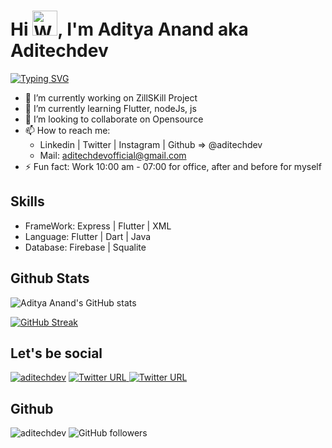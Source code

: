<h1>Hi <img src="https://raw.githubusercontent.com/nixin72/nixin72/master/wave.gif" 
         alt="Waving hand animated gif"
         height=40"
         width="40" />, I'm Aditya Anand aka Aditechdev</h1>

[![Typing SVG](https://readme-typing-svg.herokuapp.com?size=50&duration=3500&center=true&width=1000&height=84&lines=Hello!+World;Mobile+Application+Developer;Emerging+Full+Stack+Developer;Always+Learning+Always+Evolving;Don't+Forget+To+Follow❤️)](https://git.io/typing-svg)

- 🔭 I’m currently working on ZillSKill Project
- 🌱 I’m currently learning Flutter, nodeJs, js
- 👯 I’m looking to collaborate on Opensource 
- 📫 How to reach me: 
  - Linkedin | Twitter | Instagram | Github => @aditechdev
  - Mail: aditechdevofficial@gmail.com
- ⚡ Fun fact: Work 10:00 am - 07:00 for office, after and before for myself
     
## Skills 

<!-- - Database <br/>
![SQLite](https://img.shields.io/badge/sqlite-%2307405e.svg?style=for-the-badge&logo=sqlite&logoColor=white)
![MySQL](https://img.shields.io/badge/mysql-%2300f.svg?style=for-the-badge&logo=mysql&logoColor=white) -->


- FrameWork: Express | Flutter | XML 
- Language: Flutter | Dart | Java
- Database: Firebase | Squalite

<!-- 
FOr the badge 
 https://github.com/Ileriayo/markdown-badges
-->


## Github Stats
<!--  Github Status  -->

![Aditya Anand's GitHub stats](https://github-readme-stats.vercel.app/api?username=aditechdev&show_icons=true&theme=radical)

<!--  STREAK  -->
[![GitHub Streak](https://github-readme-streak-stats.herokuapp.com/?user=aditechdev&theme=dark)](https://git.io/streak-stats)
 </br>

  ## Let's be social
  <!--  Twitter -->
  <p align="left"> <a href="https://twitter.com/aditechdev" target="_blank"><img src="https://img.shields.io/twitter/follow/aditechdev?logo=twitter&style=for-the-badge" alt="aditechdev" /></a> <a href="https://www.instagram.com/aditechdev/" target="_blank"> <img alt="Twitter URL" src="https://img.shields.io/twitter/url?color=crimson&label=Instagram%20%40aditechdev&logo=Instagram&style=for-the-badge&url=https%3A%2F%2Fwww.instagram.com%2Faditechdev"> </a> <a href="https://www.linkedin.com/in/aditechdev/" target="_blank"><img alt="Twitter URL" src="https://img.shields.io/twitter/url?color=blue&label=Linkedin%20%40aditechdev&logo=Linkedin&style=for-the-badge&url=https%3A%2F%2Fwww.linkedin.com%2Faditechdev"></a></p>
         
         
 

<!-- Github  Profile View -->
## Github 
  <p align="left"> <img src="https://komarev.com/ghpvc/?username=aditechdev&label=Profile%20views&color=0e75b6&style=flat" alt="aditechdev" /> <img alt="GitHub followers" src="https://img.shields.io/github/followers/aditechdev?logo=github&style=flat-square"/> </p>

         


